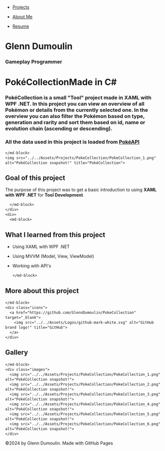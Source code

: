 <link href="../../style.css" rel="stylesheet"/>
<link href="../project-details.css" rel="stylesheet"/>
<script type="module" src="https://md-block.verou.me/md-block.js"></script>

<div class="nav-bar">
  <md-block>

- <a href="../../">Projects</a>
- <a href="../../About/">About Me</a>
- <a href="../../Resume/">Resume</a>

  </md-block>
</div>

<div class="title">
  <md-block>

# Glenn Dumoulin

  </md-block>
  <h3>Gameplay Programmer</h3>
</div>

<div class="content">
  <h1 class="project-title"><span>PokéCollection</span><span>Made in C#</span></h1>
  <div class="intro">
    <md-block>

### PokéCollection is a small "Tool" project made in XAML with WPF .NET. In this project you can view an overview of all Pokémon or details from the currently selected one. In the overview you can also filter the Pokémon based on type, generation and rarity and sort them based on id, name or evolution chain (ascending or descending).

### All the data used in this project is loaded from <a href="https://pokeapi.co/" target="_blank">PokéAPI</a>

    </md-block>
    <img src="../../Assets/Projects/PokeCollection/PokeCollection_1.png" alt="PokéCollection snapshot!" title="PokéCollection">
  </div>
  <div class="details">
    <div>
      <md-block>

## Goal of this project

The purpose of this project was to get a basic introduction to using **XAML with WPF .NET** for **Tool Development**.

      </md-block>
    </div>
    <div>
      <md-block>

## What I learned from this project

- Using XAML with WPF .NET
- Using MVVM (Model, View, ViewModel)
- Working with API's

      </md-block>
    </div>
  </div>
  <div class="platforms">
    <md-block>

## More about this project

    </md-block>
    <div class="icons">
      <a href="https://github.com/GlennDumoulin/PokeCollection" target="_blank">
        <img src="../../Assets/Logos/github-mark-white.svg" alt="GitHub brand logo!" title="GitHub">
      </a>
    </div>
  </div>
  <div class="gallery">
    <md-block>

## Gallery

    </md-block>
    <div class="images">
      <img src="../../Assets/Projects/PokeCollection/PokeCollection_1.png" alt="PokéCollection snapshot!">
      <img src="../../Assets/Projects/PokeCollection/PokeCollection_2.png" alt="PokéCollection snapshot!">
      <img src="../../Assets/Projects/PokeCollection/PokeCollection_3.png" alt="PokéCollection snapshot!">
      <img src="../../Assets/Projects/PokeCollection/PokeCollection_4.png" alt="PokéCollection snapshot!">
      <img src="../../Assets/Projects/PokeCollection/PokeCollection_5.png" alt="PokéCollection snapshot!">
      <img src="../../Assets/Projects/PokeCollection/PokeCollection_6.png" alt="PokéCollection snapshot!">
    </div>
  </div>
</div>

<footer>
  <md-block>

©2024 by Glenn Dumoulin. Made with GitHub Pages

  </md-block>
</footer>
